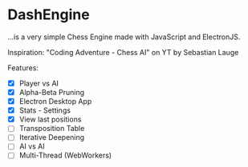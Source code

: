 # DashEngine

...is a very simple Chess Engine made with JavaScript and ElectronJS.

Inspiration: "Coding Adventure - Chess AI" on YT by Sebastian Lauge

Features:

-   [x] Player vs AI
-   [x] Alpha-Beta Pruning
-   [x] Electron Desktop App
-   [x] Stats - Settings
-   [x] View last positions
-   [ ] Transposition Table
-   [ ] Iterative Deepening
-   [ ] AI vs AI
-   [ ] Multi-Thread (WebWorkers)
